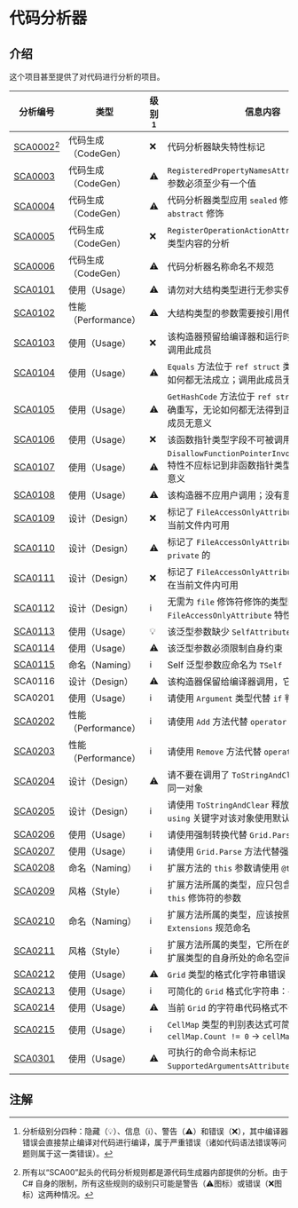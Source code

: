 # 代码分析器

## 介绍

这个项目甚至提供了对代码进行分析的项目。

| 分析编号               | 类型                | 级别[^1] | 信息内容                                                     |
| ---------------------- | ------------------- | -------- | ------------------------------------------------------------ |
| [SCA0002](sca0002)[^2] | 代码生成（CodeGen） | ❌        | 代码分析器缺失特性标记                                       |
| [SCA0003](sca0003)     | 代码生成（CodeGen） | ⚠        | `RegisteredPropertyNamesAttribute` 的第二个参数必须至少有一个值 |
| [SCA0004](sca0004)     | 代码生成（CodeGen） | ⚠        | 代码分析器类型应用 `sealed` 修饰，并且不能用 `abstract` 修饰 |
| [SCA0005](sca0005)     | 代码生成（CodeGen） | ❌        | `RegisterOperationActionAttribute` 不支持该类型内容的分析    |
| [SCA0006](sca0006)     | 代码生成（CodeGen） | ⚠        | 代码分析器名称命名不规范                                     |
| [SCA0101](sca0101)     | 使用（Usage）       | ⚠        | 请勿对大结构类型进行无参实例化                               |
| [SCA0102](sca0102)     | 性能（Performance） | ⚠        | 大结构类型的参数需要按引用传递                               |
| [SCA0103](sca0103)     | 使用（Usage）       | ❌        | 该构造器预留给编译器和运行时调用，用户不应调用此成员         |
| [SCA0104](sca0104)     | 使用（Usage）       | ⚠        | `Equals` 方法位于 `ref struct` 类型的重写，无论如何都无法成立；调用此成员无意义 |
| [SCA0105](sca0105)     | 使用（Usage）       | ⚠        | `GetHashCode` 方法位于 `ref struct` 类型尚未正确重写，无论如何都无法得到正确结果；调用此成员无意义 |
| [SCA0106](sca0106)     | 使用（Usage）       | ❌        | 该函数指针类型字段不可被调用                                 |
| [SCA0107](sca0107)     | 使用（Usage）       | ⚠        | `DisallowFunctionPointerInvocationAttribute` 特性不应标记到非函数指针类型的字段上；没有意义 |
| [SCA0108](sca0108)     | 使用（Usage）       | ⚠        | 该构造器不应用户调用；没有意义                               |
| [SCA0109](sca0109)     | 设计（Design）      | ❌        | 标记了 `FileAccessOnlyAttribute` 的字段只能在当前文件内可用  |
| [SCA0110](sca0110)     | 设计（Design）      | ⚠        | 标记了 `FileAccessOnlyAttribute` 的字段不能是 `private` 的   |
| [SCA0111](sca0111)     | 设计（Design）      | ❌        | 标记了 `FileAccessOnlyAttribute` 的构造器只能在当前文件内可用 |
| [SCA0112](sca0112)     | 设计（Design）      | ℹ        | 无需为 `file` 修饰符修饰的类型的成员使用 `FileAccessOnlyAttribute` 特性 |
| [SCA0113](sca0113)     | 使用（Usage）       | 💡        | 该泛型参数缺少 `SelfAttribute` 特性                          |
| [SCA0114](sca0114)     | 使用（Usage）       | ⚠        | 该泛型参数必须限制自身约束                                   |
| [SCA0115](sca0115)     | 命名（Naming）      | ℹ        | Self 泛型参数应命名为 `TSelf`                                |
| SCA0116                | 设计（Design）      | ⚠        | 该构造器保留给编译器调用，它有特殊用途                       |
| SCA0201                | 使用（Usage）       | ℹ        | 请使用 `Argument` 类型代替 `if` 判断                         |
| [SCA0202](sca0202)     | 性能（Performance） | ℹ        | 请使用 `Add` 方法代替 `operator +` 运算符                    |
| [SCA0203](sca0203)     | 性能（Performance） | ℹ        | 请使用 `Remove` 方法代替 `operator -` 运算符                 |
| [SCA0204](sca0204)     | 设计（Design）      | ⚠        | 请不要在调用了 `ToStringAndClear` 之后仍使用同一对象         |
| [SCA0205](sca0205)     | 设计（Design）      | ℹ        | 请使用 `ToStringAndClear` 释放内存；请勿使用 `using` 关键字对该对象使用默认的释放行为 |
| [SCA0206](sca0206)     | 使用（Usage）       | ℹ        | 请使用强制转换代替 `Grid.Parse` 方法                         |
| [SCA0207](sca0207)     | 使用（Usage）       | ℹ        | 请使用 `Grid.Parse` 方法代替强制转换                         |
| [SCA0208](sca0208)     | 命名（Naming）      | ℹ        | 扩展方法的 `this` 参数请使用 `@this` 命名                    |
| [SCA0209](sca0209)     | 风格（Style）       | ℹ        | 扩展方法所属的类型，应只包含一种类型标记 `this` 修饰符的参数 |
| [SCA0210](sca0210)     | 命名（Naming）      | ℹ        | 扩展方法所属的类型，应该按照 `扩展类型名Extensions` 规范命名 |
| [SCA0211](sca0211)     | 风格（Style）       | ℹ        | 扩展方法所属的类型，它所在的命名空间应该和扩展类型的自身所处的命名空间一致 |
| [SCA0212](sca0212)     | 使用（Usage）       | ⚠        | `Grid` 类型的格式化字符串错误                                |
| [SCA0213](sca0213)     | 使用（Usage）       | ℹ        | 可简化的 `Grid` 格式化字符串：`+:` 可简化为 `#`              |
| [SCA0214](sca0214)     | 使用（Usage）       | ⚠        | 当前 `Grid` 的字符串代码格式不合法                           |
| [SCA0215](sca0215)     | 使用（Usage）       | ℹ        | `CellMap` 类型的判别表达式可简化：`cellMap.Count != 0` -> `cellMap` |
| [SCA0301](sca0301)     | 使用（Usage）       | ⚠        | 可执行的命令尚未标记 `SupportedArgumentsAttribute` 特性      |

## 注解

[^1]: 分析级别分四种：隐藏（💡）、信息（ℹ）、警告（⚠）和错误（❌），其中编译器错误会直接禁止编译对代码进行编译，属于严重错误（诸如代码语法错误等问题则属于这一类错误）。
[^2]: 所有以“SCA00”起头的代码分析规则都是源代码生成器内部提供的分析。由于 C# 自身的限制，所有这些规则的级别只可能是警告（⚠图标）或错误（❌图标）这两种情况。

